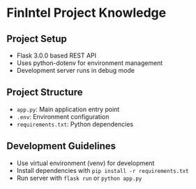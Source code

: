 # FinIntel Project Knowledge

## Project Setup
- Flask 3.0.0 based REST API
- Uses python-dotenv for environment management
- Development server runs in debug mode

## Project Structure
- `app.py`: Main application entry point
- `.env`: Environment configuration
- `requirements.txt`: Python dependencies

## Development Guidelines
- Use virtual environment (venv) for development
- Install dependencies with `pip install -r requirements.txt`
- Run server with `flask run` or `python app.py`
